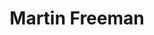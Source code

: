 ---
actorId: actor_1
title: Martin Freeman
nationality: Británica
birth: 1971 
awards: Mejor actor de reparto en miniserie o telefilme 2014 Sherlock
fields: []
movieId: [movie_1]
---